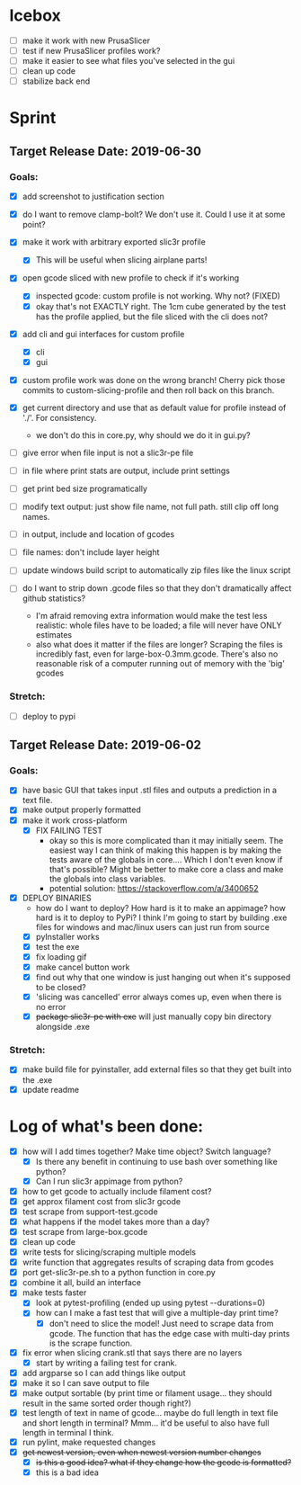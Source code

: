 # Icebox
 - [ ] make it work with new PrusaSlicer
 - [ ] test if new PrusaSlicer profiles work?
 - [ ] make it easier to see what files you've selected in the gui
 - [ ] clean up code
 - [ ] stabilize back end

# Sprint
## Target Release Date: 2019-06-30
### Goals:
 - [x] add screenshot to justification section
 - [x] do I want to remove clamp-bolt? We don't use it. Could I use it at some
   point?

 - [x] make it work with arbitrary exported slic3r profile
   - [x] This will be useful when slicing airplane parts!
 - [x] open gcode sliced with new profile to check if it's working
   - [x] inspected gcode: custom profile is not working. Why not? (FIXED)
   - [x] okay that's not EXACTLY right. The 1cm cube generated by the test has
     the profile applied, but the file sliced with the cli does not?
 - [x] add cli and gui interfaces for custom profile
   - [x] cli
   - [x] gui
 - [x] custom profile work was done on the wrong branch! Cherry pick those
   commits to custom-slicing-profile and then roll back on this branch.
 - [x] get current directory and use that as default value for profile instead
   of './'. For consistency.
    - we don't do this in core.py, why should we do it in gui.py?
 - [ ] give error when file input is not a slic3r-pe file
 - [ ] in file where print stats are output, include print settings
 - [ ] get print bed size programatically

 - [ ] modify text output: just show file name, not full path. still clip off
   long names.
 - [ ] in output, include and location of gcodes
 - [ ] file names: don't include layer height

 - [ ] update windows build script to automatically zip files like the linux
   script
 - [ ] do I want to strip down .gcode files so that they don't dramatically
   affect github statistics?
    - I'm afraid removing extra information would make the test less realistic:
      whole files have to be loaded; a file will never have ONLY estimates
    - also what does it matter if the files are longer? Scraping the files is
      incredibly fast, even for large-box-0.3mm.gcode. There's also no
      reasonable risk of a computer running out of memory with the 'big' gcodes
### Stretch:
 - [ ] deploy to pypi

## Target Release Date: 2019-06-02
### Goals:
 - [x] have basic GUI that takes input .stl files and outputs a prediction in a
   text file.
 - [x] make output properly formatted
 - [x] make it work cross-platform
   - [x] FIX FAILING TEST
     - okay so this is more complicated than it may 
     initially seem. The easiest way I can think of making this happen is by
     making the tests aware of the globals in core.... Which I don't even know
     if that's possible? Might be better to make core a class and make the
     globals into class variables.
     - potential solution: https://stackoverflow.com/a/3400652
 - [x] DEPLOY BINARIES
   - how do I want to deploy? How hard is it to make an appimage? 
     how hard is it to deploy to PyPi? I think I'm going to start by 
     building .exe files for windows and mac/linux users can just 
     run from source
   - [x] pyInstaller works
   - [x] test the exe
   - [x] fix loading gif
   - [x] make cancel button work
   - [x] find out why that one window is just hanging out when it's supposed to
     be closed?
   - [x] 'slicing was cancelled' error always comes up, even when there is no
     error
   - [x] ~~package slic3r-pe with exe~~ will just manually copy bin directory 
   alongside .exe

### Stretch:
 - [x] make build file for pyinstaller, add external files so that they get
   built into the .exe
 - [x] update readme

# Log of what's been done:
 - [x] how will I add times together? Make time object? Switch language?
   - [x] Is there any benefit in continuing to use bash over something like
         python?
   - [x] Can I run slic3r appimage from python?
 - [x] how to get gcode to actually include filament cost?
 - [x] get approx filament cost from slic3r gcode
 - [x] test scrape from support-test.gcode
 - [x] what happens if the model takes more than a day?
 - [x] test scrape from large-box.gcode
 - [x] clean up code
 - [x] write tests for slicing/scraping multiple models
 - [x] write function that aggregates results of scraping data from gcodes
 - [x] port get-slic3r-pe.sh to a python function in core.py
 - [x] combine it all, build an interface
 - [x] make tests faster
   - [x] look at pytest-profiling (ended up using pytest --durations=0)
   - [x] how can I make a fast test that will give a multiple-day print time?
     - [x] don't need to slice the model! Just need to scrape data from gcode.
       The function that has the edge case with multi-day prints is the scrape
       function.
 - [x] fix error when slicing crank.stl that says there are no layers
   - [x] start by writing a failing test for crank.
 - [x] add argparse so I can add things like output
 - [x] make it so I can save output to file
 - [x] make output sortable (by print time or filament usage... they should
       result in the same sorted order though right?)
 - [x] test length of text in name of gcode... maybe do full length in text
       file and short length in terminal? Mmm... it'd be useful to also have
       full length in terminal I think.
 - [x] run pylint, make requested changes
 - [x] ~~get newest version, even when newest version number changes~~
   - [x] ~~is this a good idea? what if they change how the gcode is
     formatted?~~
   - [x] this is a bad idea